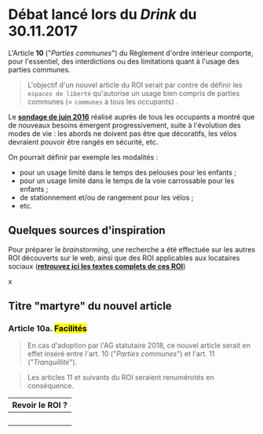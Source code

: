 # Débat lancé lors du *Drink* du 30.11.2017

L'Article **10** ("*Parties communes*") du Règlement d'ordre intérieur comporte, pour l'essentiel, des interdictions ou des limitations quant à l'usage des parties communes.

> L'objectif d'un nouvel article du ROI serait par contre de définir les `espaces de liberté` qu'autorise un usage bien compris de parties communes (= `communes` à tous les occupants) .

Le [**sondage de juin 2016**](Sondage_2016.pdf) réalisé auprès de tous les occupants a montré que de nouveaux besoins émergent progressivement, suite à l'évolution des modes de vie : les abords ne doivent pas être que décoratifs, les vélos devraient pouvoir être rangés en sécurité, etc.

On pourrait définir par exemple les modalités :  
* pour un usage limité dans le temps des pelouses pour les enfants ;
* pour un usage limité dans le temps de la voie carrossable pour les enfants ;
* de stationnement et/ou de rangement pour les vélos ;
* etc.

## Quelques sources d'inspiration

Pour préparer le *brainstorming*, une recherche a été effectuée sur les autres ROI découverts sur le web, ainsi que des ROI applicables aux locataires sociaux ([**retrouvez ici les textes complets de ces ROI**](Sources.md))

x

## Titre "martyre" du nouvel article

### Article 10a. <mark>Facilités</mark>

> En cas d'adoption par l'AG statutaire 2018, ce nouvel article serait en effet inséré entre l'art. 10 ("*Parties communes*") et l'art. 11 ("*Tranquillité*").  

> Les articles 11 et suivants du ROI seraient renumérotés en conséquence.

| Revoir le ROI ? |
| --- |
| &nbsp; |

